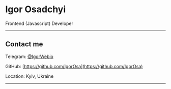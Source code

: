# Igor Osadchyi

Frontend (Javascript) Developer

---

## Contact me

Telegram: [@IgorWebio](https://t.me/IgorWebio)

GitHub: [https://github.com/IgorOsa](https://github.com/IgorOsa)

Location: Kyiv, Ukraine

---
